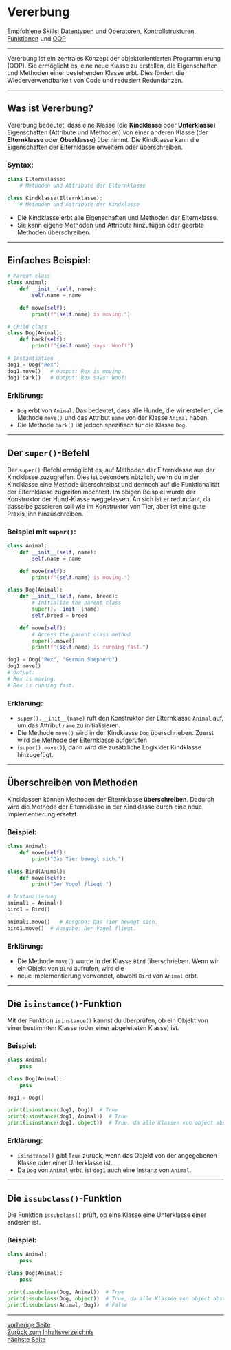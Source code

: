 # Vererbung

Empfohlene Skills: [Datentypen und Operatoren](01_datentypen_operationen.md), [Kontrollstrukturen](02_kontrollstrukturen.md),
[Funktionen](09_funktionen.md) und [OOP](16_oop.md)

---

Vererbung ist ein zentrales Konzept der objektorientierten Programmierung (OOP). Sie ermöglicht es, eine neue Klasse zu 
erstellen, die Eigenschaften und Methoden einer bestehenden Klasse erbt. Dies fördert die Wiederverwendbarkeit von 
Code und reduziert Redundanzen.

---

## Was ist Vererbung?

Vererbung bedeutet, dass eine Klasse (die **Kindklasse** oder **Unterklasse**) Eigenschaften (Attribute und Methoden) 
von einer anderen Klasse (der **Elternklasse** oder **Oberklasse**) übernimmt. Die Kindklasse kann die Eigenschaften der 
Elternklasse erweitern oder überschreiben.

### Syntax:

```python
class Elternklasse:
    # Methoden und Attribute der Elternklasse

class Kindklasse(Elternklasse):
    # Methoden und Attribute der Kindklasse
```

- Die Kindklasse erbt alle Eigenschaften und Methoden der Elternklasse.
- Sie kann eigene Methoden und Attribute hinzufügen oder geerbte Methoden überschreiben.

---

## Einfaches Beispiel:

```python
# Parent class
class Animal:
    def __init__(self, name):
        self.name = name

    def move(self):
        print(f"{self.name} is moving.")

# Child class
class Dog(Animal):
    def bark(self):
        print(f"{self.name} says: Woof!")

# Instantiation
dog1 = Dog("Rex")
dog1.move()   # Output: Rex is moving.
dog1.bark()   # Output: Rex says: Woof!
```

### Erklärung:
- `Dog` erbt von `Animal`. Das bedeutet, dass alle Hunde, die wir erstellen, die Methode `move()` und das Attribut `name` von der Klasse `Animal` haben.
- Die Methode `bark()` ist jedoch spezifisch für die Klasse `Dog`.

---

## Der `super()`-Befehl

Der `super()`-Befehl ermöglicht es, auf Methoden der Elternklasse aus der Kindklasse zuzugreifen. Dies ist besonders nützlich, 
wenn du in der Kindklasse eine Methode überschreibst und dennoch auf die Funktionalität der Elternklasse zugreifen möchtest.
Im obigen Beispiel wurde der Konstruktor der Hund-Klasse weggelassen. An sich ist er redundant, da dasselbe passieren soll
wie im Konstruktor von Tier, aber ist eine gute Praxis, ihn hinzuschreiben.

### Beispiel mit `super()`:

```python
class Animal:
    def __init__(self, name):
        self.name = name

    def move(self):
        print(f"{self.name} is moving.")

class Dog(Animal):
    def __init__(self, name, breed):
        # Initialize the parent class
        super().__init__(name)
        self.breed = breed

    def move(self):
        # Access the parent class method
        super().move()
        print(f"{self.name} is running fast.")

dog1 = Dog("Rex", "German Shepherd")
dog1.move()
# Output:
# Rex is moving.
# Rex is running fast.
```

### Erklärung:
- `super().__init__(name)` ruft den Konstruktor der Elternklasse `Animal` auf, um das Attribut `name` zu initialisieren.
- Die Methode `move()` wird in der Kindklasse `Dog` überschrieben. Zuerst wird die Methode der Elternklasse aufgerufen 
- (`super().move()`), dann wird die zusätzliche Logik der Kindklasse hinzugefügt.

---

## Überschreiben von Methoden

Kindklassen können Methoden der Elternklasse **überschreiben**. Dadurch wird die Methode der Elternklasse in 
der Kindklasse durch eine neue Implementierung ersetzt.

### Beispiel:

```python
class Animal:
    def move(self):
        print("Das Tier bewegt sich.")

class Bird(Animal):
    def move(self):
        print("Der Vogel fliegt.")

# Instanziierung
animal1 = Animal()
bird1 = Bird()

animal1.move()   # Ausgabe: Das Tier bewegt sich.
bird1.move()  # Ausgabe: Der Vogel fliegt.
```

### Erklärung:
- Die Methode `move()` wurde in der Klasse `Bird` überschrieben. Wenn wir ein Objekt von `Bird` aufrufen, wird die 
- neue Implementierung verwendet, obwohl `Bird` von `Animal` erbt.

---

## Die `isinstance()`-Funktion

Mit der Funktion `isinstance()` kannst du überprüfen, ob ein Objekt von einer bestimmten Klasse (oder einer abgeleiteten Klasse) ist.

### Beispiel:

```python
class Animal:
    pass

class Dog(Animal):
    pass

dog1 = Dog()

print(isinstance(dog1, Dog))  # True
print(isinstance(dog1, Animal))  # True
print(isinstance(dog1, object))  # True, da alle Klassen von object abstammen
```

### Erklärung:
- `isinstance()` gibt `True` zurück, wenn das Objekt von der angegebenen Klasse oder einer Unterklasse ist.
- Da `Dog` von `Animal` erbt, ist `dog1` auch eine Instanz von `Animal`.

---

## Die `issubclass()`-Funktion

Die Funktion `issubclass()` prüft, ob eine Klasse eine Unterklasse einer anderen ist.

### Beispiel:

```python
class Animal:
    pass

class Dog(Animal):
    pass

print(issubclass(Dog, Animal))  # True
print(issubclass(Dog, object))  # True, da alle Klassen von object abstammen
print(issubclass(Animal, Dog))  # False
```

---

[vorherige Seite](16_oop.md)  
[Zurück zum Inhaltsverzeichnis](00_inhaltsverzeichnis.md)  
[nächste Seite](18_fortgeschrittene_oop.md)